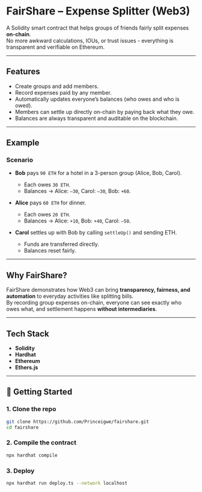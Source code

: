 # FairShare – Expense Splitter (Web3)

A Solidity smart contract that helps groups of friends fairly split expenses **on-chain**.  
No more awkward calculations, IOUs, or trust issues - everything is transparent and verifiable on Ethereum.

---

## Features
- Create groups and add members.  
- Record expenses paid by any member.  
- Automatically updates everyone’s balances (who owes and who is owed).  
- Members can settle up directly on-chain by paying back what they owe.  
- Balances are always transparent and auditable on the blockchain.  

---

## Example

### Scenario
- **Bob** pays `90 ETH` for a hotel in a 3-person group (Alice, Bob, Carol).  
  - Each owes `30 ETH`.  
  - Balances → Alice: `–30`, Carol: `–30`, Bob: `+60`.  

- **Alice** pays `60 ETH` for dinner.  
  - Each owes `20 ETH`.  
  - Balances → Alice: `+10`, Bob: `+40`, Carol: `–50`.  

- **Carol** settles up with Bob by calling `settleUp()` and sending ETH.  
  - Funds are transferred directly.  
  - Balances reset fairly.  

---

## Why FairShare?
FairShare demonstrates how Web3 can bring **transparency, fairness, and automation** to everyday activities like splitting bills.  
By recording group expenses on-chain, everyone can see exactly who owes what, and settlement happens **without intermediaries**.  

---

## Tech Stack
- **Solidity**  
- **Hardhat** 
- **Ethereum**  
- **Ethers.js**  

---

## 🔧 Getting Started

### 1. Clone the repo
```bash
git clone https://github.com/Princeigwe/fairshare.git
cd fairshare

```
### 2. Compile the contract
```bash
npx hardhat compile

```
### 3. Deploy
```bash
npx hardhat run deploy.ts --network localhost

```